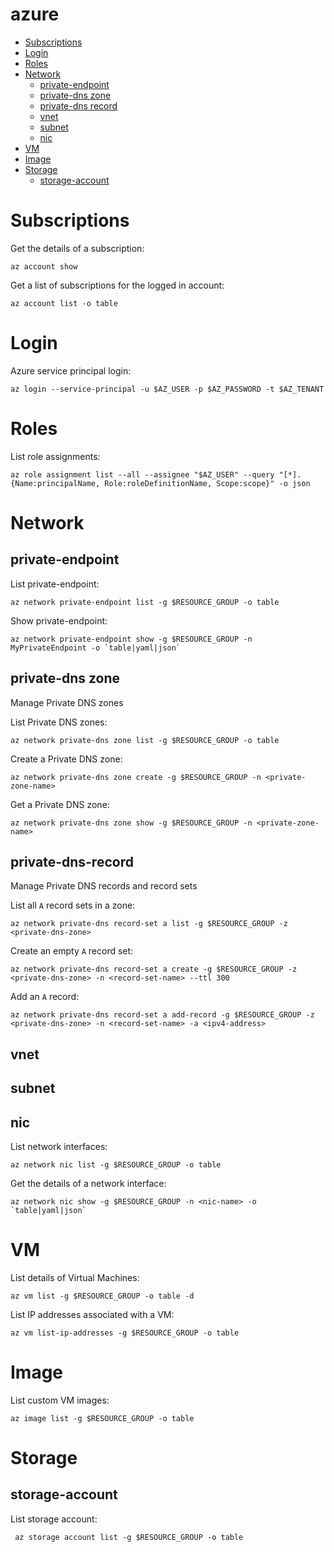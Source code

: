 # azure

<!-- TOC -->

- [Subscriptions](#Subscriptions)
- [Login](#login)
- [Roles](#roles)
- [Network](#Network)
    - [private-endpoint](#private-endpoint)
    - [private-dns zone](#private-dns-zone)
    - [private-dns record](#private-dns-record)
    - [vnet](#vnet)
    - [subnet](#subnet)
    - [nic](#nic)
- [VM](#VM)
- [Image](#Image)
- [Storage](#Storage)
    - [storage-account](#storage-account)

# Subscriptions
Get the details of a subscription:
```
az account show
```
Get a list of subscriptions for the logged in account:
```
az account list -o table
```

# Login
Azure service principal login:
```
az login --service-principal -u $AZ_USER -p $AZ_PASSWORD -t $AZ_TENANT
```

# Roles
List role assignments:
```
az role assignment list --all --assignee "$AZ_USER" --query "[*].{Name:principalName, Role:roleDefinitionName, Scope:scope}" -o json
```

# Network

## private-endpoint
List private-endpoint:
```
az network private-endpoint list -g $RESOURCE_GROUP -o table
```
Show private-endpoint:
```
az network private-endpoint show -g $RESOURCE_GROUP -n MyPrivateEndpoint -o `table|yaml|json`
```

## private-dns zone

Manage Private DNS zones

List Private DNS zones:
```
az network private-dns zone list -g $RESOURCE_GROUP -o table
```
Create a Private DNS zone:
```
az network private-dns zone create -g $RESOURCE_GROUP -n <private-zone-name>
```
Get a Private DNS zone:
```
az network private-dns zone show -g $RESOURCE_GROUP -n <private-zone-name>
```

## private-dns-record

Manage Private DNS records and record sets

List all `A` record sets in a zone:
```
az network private-dns record-set a list -g $RESOURCE_GROUP -z <private-dns-zone>
```
Create an empty `A` record set:
```
az network private-dns record-set a create -g $RESOURCE_GROUP -z <private-dns-zone> -n <record-set-name> --ttl 300
```
Add an `A` record:
```
az network private-dns record-set a add-record -g $RESOURCE_GROUP -z <private-dns-zone> -n <record-set-name> -a <ipv4-address>
```

## vnet

## subnet

## nic
List network interfaces:
```
az network nic list -g $RESOURCE_GROUP -o table
```
Get the details of a network interface:
```
az network nic show -g $RESOURCE_GROUP -n <nic-name> -o `table|yaml|json`
```

# VM
List details of Virtual Machines:
```
az vm list -g $RESOURCE_GROUP -o table -d
```
List IP addresses associated with a VM:
```
az vm list-ip-addresses -g $RESOURCE_GROUP -o table
```


# Image
List custom VM images:
```
az image list -g $RESOURCE_GROUP -o table
```

# Storage

## storage-account
List storage account:
```
 az storage account list -g $RESOURCE_GROUP -o table
```
